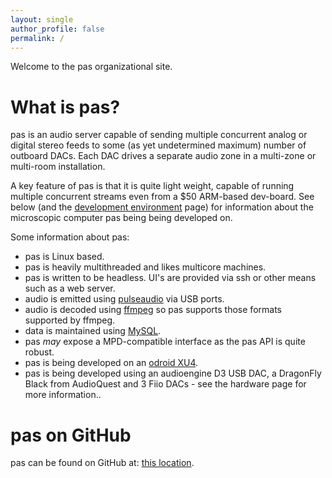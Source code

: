 ```yaml
---
layout: single
author_profile: false
permalink: /
---
```


Welcome to the pas organizational site.

# What is pas?

pas is an audio server capable of sending multiple concurrent analog or digital stereo feeds to some (as yet undetermined maximum) number of outboard DACs. Each DAC drives a separate audio zone in a multi-zone or multi-room installation.

A key feature of pas is that it is quite light weight, capable of running multiple concurrent streams even from a $50 ARM-based dev-board. See below (and the [development environment](development-environment) page) for information about the microscopic computer pas being being developed on.

Some information about pas:

- pas is Linux based.
- pas is heavily multithreaded and likes multicore machines.
- pas is written to be headless. UI's are provided via ssh or other means such as a web server.
- audio is emitted using <a href="https://www.freedesktop.org/wiki/Software/PulseAudio/">pulseaudio</a> via USB ports.
- audio is decoded using <a href="https://ffmpeg.org/">ffmpeg</a> so pas supports those formats supported by ffmpeg.
- data is maintained using <a href="https://www.mysql.com/">MySQL</a>.
- pas *may* expose a MPD-compatible interface as the pas API is quite robust.
- pas is being developed on an <a href="http://www.hardkernel.com/main/products/prdt_info.php?g_code=G143452239825">odroid XU4</a>.
- pas is being developed using an audioengine D3 USB DAC, a DragonFly Black from AudioQuest and 3 Fiio DACs - see the hardware page for more information..

# pas on GitHub

pas can be found on GitHub at: <a href="https://github.com/pas-audio-server">this location</a>.
